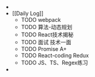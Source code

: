 -
- [[Daily Log]]
	- TODO webpack
	- TODO 算法-动态规划
	- TODO React技术揭秘
	- TODO 面试 技术一面
	- TODO Promise A+
	- TODO React-coding Redux
	- TODO JS、TS、Regex练习
-